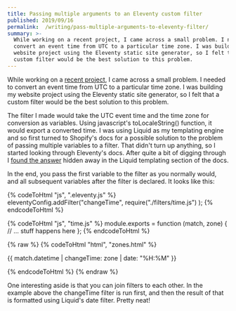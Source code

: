 ```yaml
---
title: Passing multiple arguments to an Eleventy custom filter
published: 2019/09/16
permalink:  /writing/pass-multiple-arguments-to-eleventy-filter/
summary: >-
  While working on a recent project, I came across a small problem. I needed to
  convert an event time from UTC to a particular time zone. I was building my
  website project using the Eleventy static site generator, so I felt that a
  custom filter would be the best solution to this problem.
---
```


While working on a [recent project](https://www.fershad.com/work/rwc-2019-fixtures-kanban/), I came across a small problem. I needed to convert an event time from UTC to a particular time zone. I was building my website project using the Eleventy static site generator, so I felt that a custom filter would be the best solution to this problem.

The filter I made would take the UTC event time and the time zone for conversion as variables. Using javascript's toLocaleString() function, it would export a converted time. I was using Liquid as my templating engine and so first turned to Shopify's docs for a possible solution to the problem of passing multiple variables to a filter. That didn't turn up anything, so I started looking through Eleventy's docs. After quite a bit of digging through I [found the answer](https://www.11ty.io/docs/languages/liquid/#multiple-filter-arguments) hidden away in the Liquid templating section of the docs.

In the end, you pass the first variable to the filter as you normally would, and all subsequent variables after the filter is declared. It looks like this:

<!-- markdownlint-disable -->
{% codeToHtml "js", ".eleventy.js" %}
    eleventyConfig.addFilter("changeTime", require("./filters/time.js") );
{% endcodeToHtml %}
<!-- markdownlint-enable -->

<!-- markdownlint-disable -->
{% codeToHtml "js", "time.js" %}
    module.exports = function (match, zone) {
      // ... stuff happens here
    };
{% endcodeToHtml %}
<!-- markdownlint-enable -->

<!-- markdownlint-disable -->
{% raw %}
{% codeToHtml "html", "zones.html" %}
    <p>{{ match.datetime | changeTime: zone | date: "%H:%M" }}</p>
{% endcodeToHtml %}
{% endraw %}
<!-- markdownlint-enable -->

One interesting aside is that you can join filters to each other. In the example above the changeTime filter is run first, and then the result of that is formatted using Liquid's date filter. Pretty neat!
